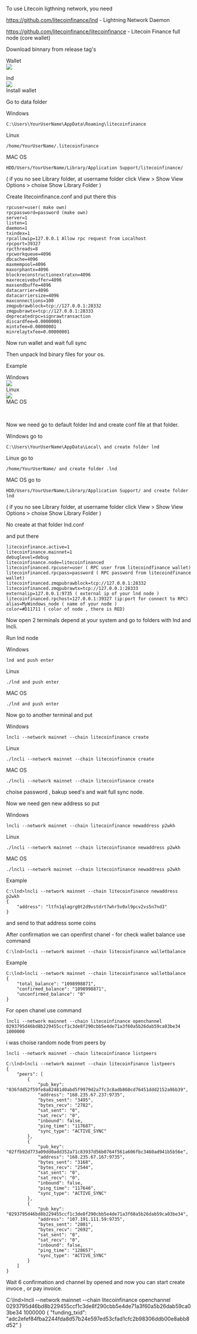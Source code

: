 To use Litecoin ligthning network, you need 

https://github.com/litecoinfinance/lnd - Lightning Network Daemon

https://github.com/litecoinfinance/litecoinfinance - Litecoin Finance full node (core wallet)


Download binnary from release tag's


Wallet <br>
<img src="Downloadswallet.png">


lnd <br>
<img src="Downloadslnd.png">
<br>
Install wallet

Go to data folder

Windows
```
C:\Users\YourUserName\AppData\Roaming\litecoinfinance
```
Linux
```
/home/YourUserName/.litecoinfinance
```
MAC OS 
```
HDD/Users/YourUserName/Library/Application Support/litecoinfinance/ 
```
( if you no see Library folder, at username folder click View > Show View Options > choise Show Library Folder )

Create litecoinfinance.conf and put there this

```
rpcuser=user( make own)
rpcpassword=password (make own)
server=1
listen=1
daemon=1
txindex=1
rpcallowip=127.0.0.1 Allow rpc request from Localhost
rpcport=39327
rpcthreads=8
rpcworkqueue=4096
dbcache=4096
maxmempool=4096
maxorphantx=4096
blockreconstructionextratxn=4096
maxreceivebuffer=4096
maxsendbuffe=4096
datacarrier=4096
datacarriersize=4096
maxconnections=100
zmqpubrawblock=tcp://127.0.0.1:28332
zmqpubrawtx=tcp://127.0.0.1:28333
deprecatedrpc=signrawtransaction
discardfee=0.00000001
mintxfee=0.00000001
minrelaytxfee=0.00000001
```
Now run wallet and wait full sync

Then unpack lnd binary files for your os.

Example

Windows
<br>
<img src="Unpackwindows.png">
<br>
Linux
<br>
<img src="Linuxunpack.png">
<br>
MAC OS
<br>

<br>

Now we need go to default folder lnd and create conf file at that folder.


Windows go to 
```
C:\Users\YourUserName\AppData\Local\ and create folder lnd
```
Linux go to
```
/home/YourUserName/ and create folder .lnd
```
MAC OS go to
```
HDD/Users/YourUserName/Library/Application Support/ and create folder lnd
```
( if you no see Library folder, at username folder click View > Show View Options > choise Show Library Folder )


No create at that folder lnd.conf

and put there 
```
litecoinfinance.active=1
litecoinfinance.mainnet=1
debuglevel=debug
litecoinfinance.node=litecoinfinanced
litecoinfinanced.rpcuser=user ( RPC user from litecoindfinance wallet)
litecoinfinanced.rpcpass=password ( RPC password from litecoindfinance wallet)
litecoinfinanced.zmqpubrawblock=tcp://127.0.0.1:28332
litecoinfinanced.zmqpubrawtx=tcp://127.0.0.1:28333
externalip=127.0.0.1:9735 ( external ip of your lnd node )
litecoinfinanced.rpchost=127.0.0.1:39327 (ip:port for connect to RPC)
alias=MyWindows_node ( name of your node )
color=#D11711 ( color of node , there is RED)
```

Now open 2 terminals depend at your system and go to folders with lnd and lncli.

Run lnd node

Windows
```
lnd and push enter
```
Linux
```
./lnd and push enter
```
MAC OS
```
./lnd and push enter
```
Now go to another terminal and put

Windows
```
lncli --network mainnet --chain litecoinfinance create
```
Linux
```
./lncli --network mainnet --chain litecoinfinance create
```
MAC OS
```
./lncli --network mainnet --chain litecoinfinance create
```
choise password , bakup seed's and wait full sync node.

Now we need gen new address so put 

Windows
```
lncli --network mainnet --chain litecoinfinance newaddress p2wkh
```
Linux
```
./lncli --network mainnet --chain litecoinfinance newaddress p2wkh
```
MAC OS
```
./lncli --network mainnet --chain litecoinfinance newaddress p2wkh
```
Example

```
C:\lnd>lncli --network mainnet --chain litecoinfinance newaddress p2wkh
{
    "address": "ltfn1qlagrg0t2d9vstdrt7whr5v0xl9pcv2vs5n7nd3"
}
```

and send to that address some coins

After confirmation we can openfirst chanel - for check wallet balance use command 
```
C:\lnd>lncli --network mainnet --chain litecoinfinance walletbalance
```
Example
```
C:\lnd>lncli --network mainnet --chain litecoinfinance walletbalance
{
    "total_balance": "1098998871",
    "confirmed_balance": "1098998871",
    "unconfirmed_balance": "0"
}
```

For open chanel use command 
```
lncli --network mainnet --chain litecoinfinance openchannel 0293795d46bd8b229455ccf1c3de8f290cbb5e4de71a3f60a5b26dab59ca03be34 1000000
```
i was choise random node from peers by 
```
lncli --network mainnet --chain litecoinfinance listpeers
```
```
C:\lnd>lncli --network mainnet --chain litecoinfinance listpeers
{
    "peers": [
        {
            "pub_key": "036fdd52f59fe8a82481d0abd5f9979d2a7fc3c8adb860cd76451ddd2152a9bb39",
            "address": "168.235.67.237:9735",
            "bytes_sent": "3495",
            "bytes_recv": "2782",
            "sat_sent": "0",
            "sat_recv": "0",
            "inbound": false,
            "ping_time": "117687",
            "sync_type": "ACTIVE_SYNC"
        },
        {
            "pub_key": "02ffb92d773a09dd0add352a71c83937d56b0764f561a606fbc3460ad941b5b56e",
            "address": "168.235.67.167:9735",
            "bytes_sent": "3168",
            "bytes_recv": "2544",
            "sat_sent": "0",
            "sat_recv": "0",
            "inbound": false,
            "ping_time": "117646",
            "sync_type": "ACTIVE_SYNC"
        },
        {
            "pub_key": "0293795d46bd8b229455ccf1c3de8f290cbb5e4de71a3f60a5b26dab59ca03be34",
            "address": "107.191.111.59:9735",
            "bytes_sent": "2801",
            "bytes_recv": "2692",
            "sat_sent": "0",
            "sat_recv": "0",
            "inbound": false,
            "ping_time": "128657",
            "sync_type": "ACTIVE_SYNC"
        }
    ]
}
```

Wait 6 confirmation and channel by opened and now you can start create invoce , or pay invoice.

C:\lnd>lncli --network mainnet --chain litecoinfinance openchannel 0293795d46bd8b229455ccf1c3de8f290cbb5e4de71a3f60a5b26dab59ca03be34 1000000
{
        "funding_txid": "adc2efef84fba2244fda8d57b24e597ed53cfad1cfc2b98306ddb00e8abb8d52"
}
```
